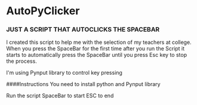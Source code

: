 # AutoPyClicker
### JUST A SCRIPT THAT AUTOCLICKS THE SPACEBAR

I created this script to help me with the selection of my teachers at college.
When you press the SpaceBar for the first time after you run the Script it starts to automatically press the SpaceBar until you press Esc key to stop the process.

I'm using Pynput library to control key pressing

####Instructions
You need to install python and Pynput library

Run the script
SpaceBar to start
ESC to end
